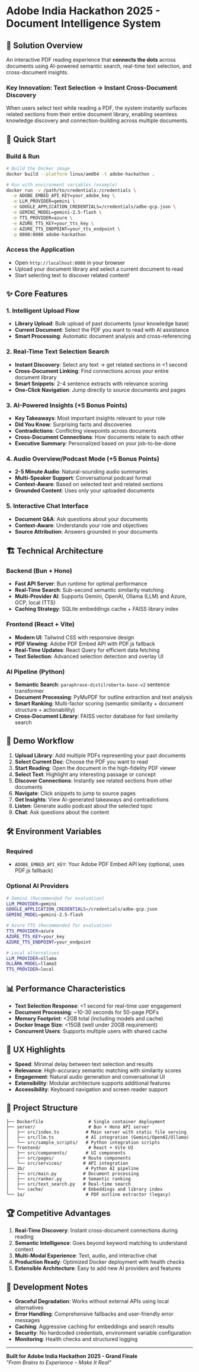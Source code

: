 # Adobe India Hackathon 2025 - Document Intelligence System

## 🎯 **Solution Overview**

An interactive PDF reading experience that **connects the dots** across documents using AI-powered semantic search, real-time text selection, and cross-document insights.

### **Key Innovation: Text Selection → Instant Cross-Document Discovery**

When users select text while reading a PDF, the system instantly surfaces related sections from their entire document library, enabling seamless knowledge discovery and connection-building across multiple documents.

## 🚀 **Quick Start**

### **Build & Run**
```bash
# Build the Docker image
docker build --platform linux/amd64 -t adobe-hackathon .

# Run with environment variables (example)
docker run -v /path/to/credentials:/credentials \
  -e ADOBE_EMBED_API_KEY=your_adobe_key \
  -e LLM_PROVIDER=gemini \
  -e GOOGLE_APPLICATION_CREDENTIALS=/credentials/adbe-gcp.json \
  -e GEMINI_MODEL=gemini-2.5-flash \
  -e TTS_PROVIDER=azure \
  -e AZURE_TTS_KEY=your_tts_key \
  -e AZURE_TTS_ENDPOINT=your_tts_endpoint \
  -p 8080:8080 adobe-hackathon
```

### **Access the Application**
- Open `http://localhost:8080` in your browser
- Upload your document library and select a current document to read
- Start selecting text to discover related content!

## ✨ **Core Features**

### **1. Intelligent Upload Flow**
- **Library Upload**: Bulk upload of past documents (your knowledge base)
- **Current Document**: Select the PDF you want to read with AI assistance
- **Smart Processing**: Automatic document analysis and cross-referencing

### **2. Real-Time Text Selection Search**
- **Instant Discovery**: Select any text → get related sections in <1 second
- **Cross-Document Linking**: Find connections across your entire document library
- **Smart Snippets**: 2-4 sentence extracts with relevance scoring
- **One-Click Navigation**: Jump directly to source documents and pages

### **3. AI-Powered Insights** (+5 Bonus Points)
- **Key Takeaways**: Most important insights relevant to your role
- **Did You Know**: Surprising facts and discoveries
- **Contradictions**: Conflicting viewpoints across documents
- **Cross-Document Connections**: How documents relate to each other
- **Executive Summary**: Personalized based on your job-to-be-done

### **4. Audio Overview/Podcast Mode** (+5 Bonus Points)
- **2-5 Minute Audio**: Natural-sounding audio summaries
- **Multi-Speaker Support**: Conversational podcast format
- **Context-Aware**: Based on selected text and related sections
- **Grounded Content**: Uses only your uploaded documents

### **5. Interactive Chat Interface**
- **Document Q&A**: Ask questions about your documents
- **Context-Aware**: Understands your role and objectives
- **Source Attribution**: Answers grounded in your documents

## 🏗️ **Technical Architecture**

### **Backend (Bun + Hono)**
- **Fast API Server**: Bun runtime for optimal performance
- **Real-Time Search**: Sub-second semantic similarity matching
- **Multi-Provider AI**: Supports Gemini, OpenAI, Ollama (LLM) and Azure, GCP, local (TTS)
- **Caching Strategy**: SQLite embeddings cache + FAISS library index

### **Frontend (React + Vite)**
- **Modern UI**: Tailwind CSS with responsive design
- **PDF Viewing**: Adobe PDF Embed API with PDF.js fallback
- **Real-Time Updates**: React Query for efficient data fetching
- **Text Selection**: Advanced selection detection and overlay UI

### **AI Pipeline (Python)**
- **Semantic Search**: `paraphrase-distilroberta-base-v2` sentence transformer
- **Document Processing**: PyMuPDF for outline extraction and text analysis
- **Smart Ranking**: Multi-factor scoring (semantic similarity + document structure + actionability)
- **Cross-Document Library**: FAISS vector database for fast similarity search

## 🎪 **Demo Workflow**

1. **Upload Library**: Add multiple PDFs representing your past documents
2. **Select Current Doc**: Choose the PDF you want to read
3. **Start Reading**: Open the document in the high-fidelity PDF viewer
4. **Select Text**: Highlight any interesting passage or concept
5. **Discover Connections**: Instantly see related sections from other documents
6. **Navigate**: Click snippets to jump to source pages
7. **Get Insights**: View AI-generated takeaways and contradictions
8. **Listen**: Generate audio podcast about the selected topic
9. **Chat**: Ask questions about the content

## 🛠️ **Environment Variables**

### **Required**
- `ADOBE_EMBED_API_KEY`: Your Adobe PDF Embed API key (optional, uses PDF.js fallback)

### **Optional AI Providers**
```bash
# Gemini (Recommended for evaluation)
LLM_PROVIDER=gemini
GOOGLE_APPLICATION_CREDENTIALS=/credentials/adbe-gcp.json
GEMINI_MODEL=gemini-2.5-flash

# Azure TTS (Recommended for evaluation)
TTS_PROVIDER=azure
AZURE_TTS_KEY=your_key
AZURE_TTS_ENDPOINT=your_endpoint

# Local alternatives
LLM_PROVIDER=ollama
OLLAMA_MODEL=llama3
TTS_PROVIDER=local
```

## 📊 **Performance Characteristics**

- **Text Selection Response**: <1 second for real-time user engagement
- **Document Processing**: ~10-30 seconds for 50-page PDFs
- **Memory Footprint**: <2GB total (including models and cache)
- **Docker Image Size**: <15GB (well under 20GB requirement)
- **Concurrent Users**: Supports multiple users with shared cache

## 🎨 **UX Highlights**

- **Speed**: Minimal delay between text selection and results
- **Relevance**: High-accuracy semantic matching with similarity scores
- **Engagement**: Natural audio generation and conversational UI
- **Extensibility**: Modular architecture supports additional features
- **Accessibility**: Keyboard navigation and screen reader support

## 📁 **Project Structure**

```
├── Dockerfile                 # Single container deployment
├── server/                    # Bun + Hono API server
│   ├── src/index.ts          # Main server with static file serving
│   ├── src/llm.ts            # AI integration (Gemini/OpenAI/Ollama)
│   └── src/sample_scripts/   # Python integration scripts
├── frontend/                  # React + Vite UI
│   ├── src/components/       # UI components
│   ├── src/pages/           # Route components
│   └── src/services/        # API integration
├── 1b/                       # Python AI pipeline
│   ├── src/main.py          # Document processing
│   ├── src/ranker.py        # Semantic ranking
│   ├── src/text_search.py   # Real-time search
│   └── cache/               # Embeddings and library index
└── 1a/                       # PDF outline extractor (legacy)
```

## 🏆 **Competitive Advantages**

1. **Real-Time Discovery**: Instant cross-document connections during reading
2. **Semantic Intelligence**: Goes beyond keyword matching to understand context
3. **Multi-Modal Experience**: Text, audio, and interactive chat
4. **Production Ready**: Optimized Docker deployment with health checks
5. **Extensible Architecture**: Easy to add new AI providers and features

## 🔧 **Development Notes**

- **Graceful Degradation**: Works without external APIs using local alternatives
- **Error Handling**: Comprehensive fallbacks and user-friendly error messages
- **Caching**: Aggressive caching for embeddings and search results
- **Security**: No hardcoded credentials, environment variable configuration
- **Monitoring**: Health checks and structured logging

---

**Built for Adobe India Hackathon 2025 - Grand Finale**  
*"From Brains to Experience – Make It Real"*
